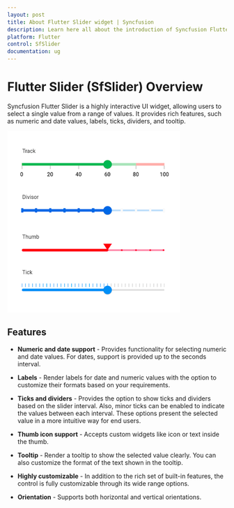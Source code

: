 ```yaml
---
layout: post
title: About Flutter Slider widget | Syncfusion 
description: Learn here all about the introduction of Syncfusion Flutter Slider (SfSlider) widget, its features, and more.
platform: Flutter
control: SfSlider
documentation: ug
---
```


# Flutter Slider (SfSlider) Overview

Syncfusion Flutter Slider is a highly interactive UI widget, allowing users to select a single value from a range of values. It provides rich features, such as numeric and date values, labels, ticks, dividers, and tooltip.

![Slider overview](images/overview/slider-overview.png)

## Features

* **Numeric and date support** - Provides functionality for selecting numeric and date values. For dates, support is provided up to the seconds interval.

* **Labels** - Render labels for date and numeric values with the option to customize their formats based on your requirements.

* **Ticks and dividers** - Provides the option to show ticks and dividers based on the slider interval. Also, minor ticks can be enabled to indicate the values between each interval. These options present the selected value in a more intuitive way for end users.

* **Thumb icon support** - Accepts custom widgets like icon or text inside the thumb.

* **Tooltip** - Render a tooltip to show the selected value clearly. You can also customize the format of the text shown in the tooltip.

* **Highly customizable** - In addition to the rich set of built-in features, the control is fully customizable through its wide range options.

* **Orientation** - Supports both horizontal and vertical orientations.
